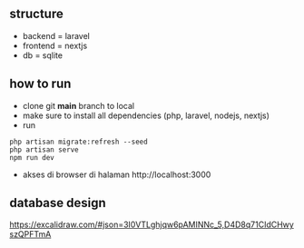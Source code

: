 ## structure
- backend = laravel
- frontend = nextjs
- db = sqlite

## how to run
- clone git **main** branch to local
- make sure to install all dependencies (php, laravel, nodejs, nextjs)
- run
```
php artisan migrate:refresh --seed
php artisan serve
npm run dev
```

- akses di browser di halaman http://localhost:3000

## database design
https://excalidraw.com/#json=3I0VTLghjqw6pAMINNc_5,D4D8q71CIdCHwyszQPFTmA
